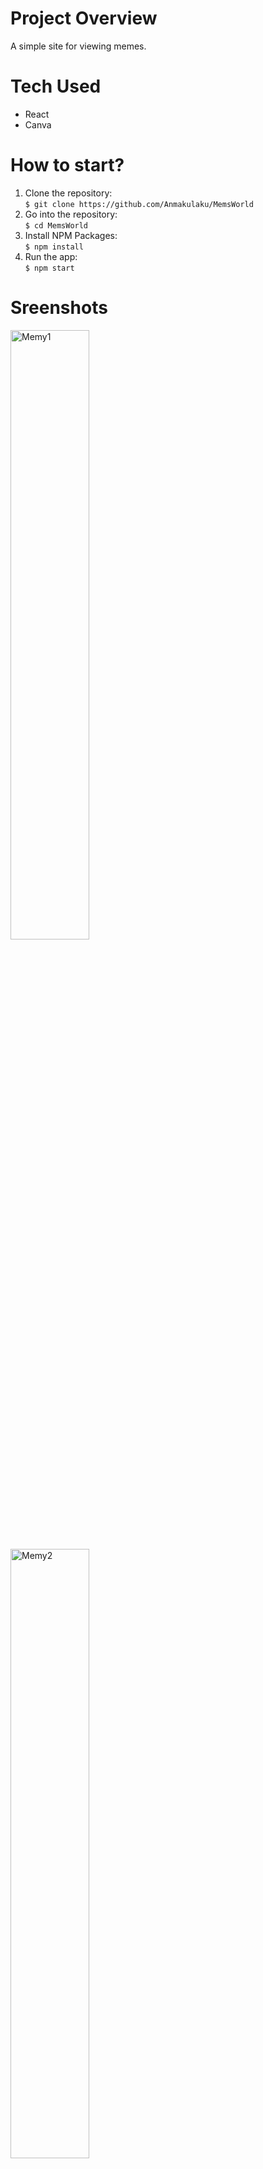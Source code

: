 # Project Overview

A simple site for viewing memes.

# Tech Used
<ul>
  <li>React</li>
  <li>Canva</li>
</ul>

# How to start?
  1. Clone the repository: <br>
  ```$ git clone https://github.com/Anmakulaku/MemsWorld``` <br>
  2. Go into the repository: <br>
  ```$ cd MemsWorld``` <br>
   3. Install NPM Packages: <br>
  ```$ npm install``` <br>
  4. Run the app: <br>
 ```$ npm start``` <br>
# Sreenshots

<img width="50%" height="50%" alt="Memy1" src="https://github.com/Anmakulaku/MemsWorld/assets/119726677/7d330c11-c705-458c-a24a-43b4b3774799">
<img width="50%" height="50%" alt="Memy2" src="https://github.com/Anmakulaku/MemsWorld/assets/119726677/868af696-4b03-456d-884a-0a29eb312ba6">




